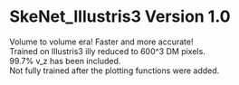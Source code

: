# SkeNet_Illustris3 Version 1.0  
Volume to volume era! Faster and more accurate!  
Trained on Illustris3 illy reduced to 600^3 DM pixels.  
99.7% v_z has been included.  
Not fully trained after the plotting functions were added.
